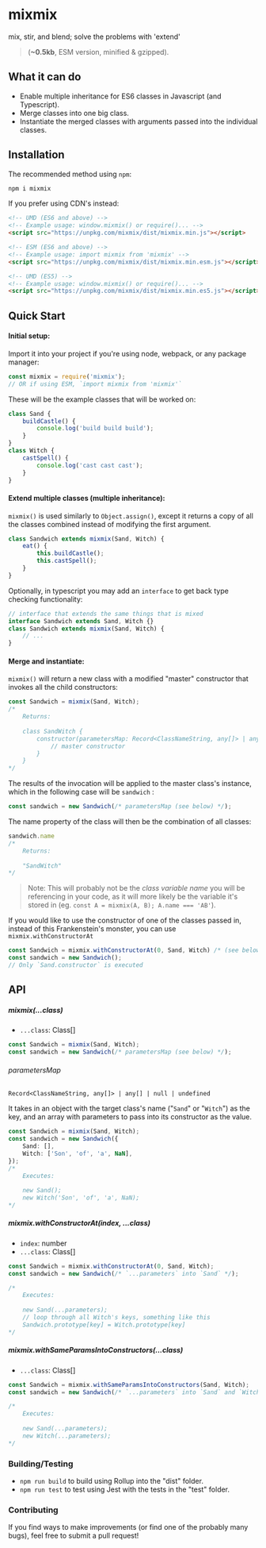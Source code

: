 
# mixmix

mix, stir, and blend; solve the problems with 'extend'

>  (**~0.5kb**, ESM version, minified & gzipped).



## What it can do

* Enable multiple inheritance for ES6 classes in Javascript (and Typescript).
* Merge classes into one big class.
* Instantiate the merged classes with arguments passed into the individual classes.



## Installation

The recommended method using `npm`:

```bash
npm i mixmix
```

If you prefer using CDN's instead:

```html
<!-- UMD (ES6 and above) -->
<!-- Example usage: window.mixmix() or require()... -->
<script src="https://unpkg.com/mixmix/dist/mixmix.min.js"></script>

<!-- ESM (ES6 and above) -->
<!-- Example usage: import mixmix from 'mixmix' -->
<script src="https://unpkg.com/mixmix/dist/mixmix.min.esm.js"></script>

<!-- UMD (ES5) -->
<!-- Example usage: window.mixmix() or require()... -->
<script src="https://unpkg.com/mixmix/dist/mixmix.min.es5.js"></script>
```



## Quick Start

#### Initial setup:

Import it into your project if you're using node, webpack, or any package manager:

```js
const mixmix = require('mixmix');
// OR if using ESM, `import mixmix from 'mixmix'`
```

These will be the example classes that will be worked on:

```js
class Sand {
    buildCastle() {
        console.log('build build build');
    }
}
class Witch {
    castSpell() {
        console.log('cast cast cast');
    }
}
```



#### Extend multiple classes (multiple inheritance):

`mixmix()` is used similarly to `Object.assign()`, except it returns a copy of all the classes combined instead of modifying the first argument.

```js
class Sandwich extends mixmix(Sand, Witch) {
    eat() {
        this.buildCastle();
        this.castSpell();
    }
}
```

Optionally, in typescript you may add an `interface` to get back type checking functionality:

```ts
// interface that extends the same things that is mixed
interface Sandwich extends Sand, Witch {}
class Sandwich extends mixmix(Sand, Witch) {
    // ...
}
```



#### Merge and instantiate:

`mixmix()` will return a new class with a modified "master" constructor that invokes all the child constructors:

```ts
const Sandwich = mixmix(Sand, Witch);
/* 
	Returns:
	
    class SandWitch {
        constructor(parametersMap: Record<ClassNameString, any[]> | any[] = null) {
            // master constructor
        }
    } 
*/
```
The results of the invocation will be applied to the master class's instance, which in the following case will be `sandwich` :

```ts
const sandwich = new Sandwich(/* parametersMap (see below) */);
```

The name property of the class will then be the combination of all classes:

```ts
sandwich.name
/* 
	Returns:
	
	"SandWitch"
*/
```

>Note: This will probably not be the *class variable name* you will be referencing in your code, as it will more likely be the variable it's stored in (eg. `const A = mixmix(A, B); A.name === 'AB'`).

If you would like to use the constructor of one of the classes passed in, instead of this Frankenstein's monster, you can use `mixmix.withConstructorAt`

```ts
const Sandwich = mixmix.withConstructorAt(0, Sand, Witch) /* (see below) */
const sandwich = new Sandwich();
// Only `Sand.constructor` is executed
```



## API

##### mixmix(...class)

* `...class`: Class[]

```ts
const Sandwich = mixmix(Sand, Witch);
const sandwich = new Sandwich(/* parametersMap (see below) */);
```

###### parametersMap

`Record<ClassNameString, any[]> | any[] | null | undefined`

It takes in an object with the target class's name ("`Sand`" or "`Witch`") as the key, and an array with parameters to pass into its constructor as the value.

```ts
const Sandwich = mixmix(Sand, Witch);
const sandwich = new Sandwich({
    Sand: [],
    Witch: ['Son', 'of', 'a', NaN],
});
/*
	Executes:
	
	new Sand();
	new Witch('Son', 'of', 'a', NaN);
*/
```



##### mixmix.withConstructorAt(index, ...class)

* `index`: number
* `...class`: Class[]

```ts
const Sandwich = mixmix.withConstructorAt(0, Sand, Witch);
const sandwich = new Sandwich(/* `...parameters` into `Sand` */);

/*
	Executes:
	
	new Sand(...parameters);
	// loop through all Witch's keys, something like this
	Sandwich.prototype[key] = Witch.prototype[key] 
*/
```



##### mixmix.withSameParamsIntoConstructors(...class)

* `...class`: Class[]

```ts
const Sandwich = mixmix.withSameParamsIntoConstructors(Sand, Witch);
const sandwich = new Sandwich(/* `...parameters` into `Sand` and `Witch` */);

/*
	Executes:
	
	new Sand(...parameters);
	new Witch(...parameters);
*/
```





### Building/Testing

* `npm run build` to build using Rollup into the "dist" folder.
* ```npm run test``` to test using Jest with the tests in the "test" folder.



### Contributing

If you find ways to make improvements (or find one of the probably many bugs), feel free to submit a pull request!